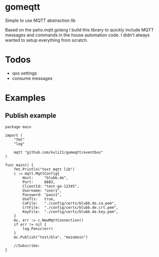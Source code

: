 # gomeqtt
Simple to use MQTT abstraction lib

Based on the paho.mqtt.golang I build this library to quickly include MQTT messages and commands in the house automation code.
I didn't always wanted to setup everything from scratch.

# Todos
- qos settings
- consume messages


# Examples

## Publish example
```
package main

import (
	"fmt"
	"log"

	mqtt "github.com/kuli21/gomeqtt/eventbus"
)

func main() {
	fmt.Println("test mqtt lib")
	c := mqtt.MqttConfig{
		Host:     "blubb.de",
		Port:     8883,
		ClientId: "test-go-12345",
		Username: "user1",
		Password: "pass1",
		UseTls:   true,
		CaFile:   "./config/certs/blubb.de.ca.pem",
		CrtFile:  "./config/certs/blubb.de.crt.pem",
		KeyFile:  "./config/certs/blubb.de.key.pem",
	}
	mc, err := c.NewMqttConnection()
	if err != nil {
		log.Panic(err)
	}
	mc.Publish("test/bla", "moinmoin")

    //Subscribe:
}

```
